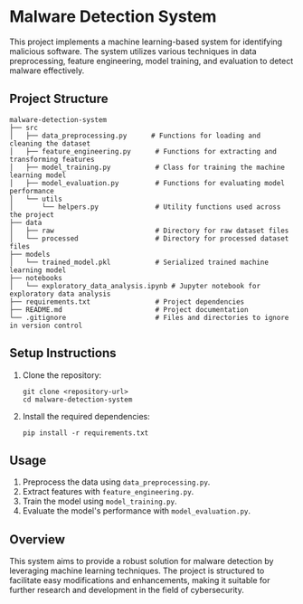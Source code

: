 # Malware Detection System

This project implements a machine learning-based system for identifying malicious software. The system utilizes various techniques in data preprocessing, feature engineering, model training, and evaluation to detect malware effectively.

## Project Structure

```
malware-detection-system
├── src
│   ├── data_preprocessing.py      # Functions for loading and cleaning the dataset
│   ├── feature_engineering.py      # Functions for extracting and transforming features
│   ├── model_training.py           # Class for training the machine learning model
│   ├── model_evaluation.py         # Functions for evaluating model performance
│   └── utils
│       └── helpers.py              # Utility functions used across the project
├── data
│   ├── raw                         # Directory for raw dataset files
│   └── processed                   # Directory for processed dataset files
├── models
│   └── trained_model.pkl           # Serialized trained machine learning model
├── notebooks
│   └── exploratory_data_analysis.ipynb # Jupyter notebook for exploratory data analysis
├── requirements.txt                # Project dependencies
├── README.md                       # Project documentation
└── .gitignore                      # Files and directories to ignore in version control
```

## Setup Instructions

1. Clone the repository:
   ```
   git clone <repository-url>
   cd malware-detection-system
   ```

2. Install the required dependencies:
   ```
   pip install -r requirements.txt
   ```

## Usage

1. Preprocess the data using `data_preprocessing.py`.
2. Extract features with `feature_engineering.py`.
3. Train the model using `model_training.py`.
4. Evaluate the model's performance with `model_evaluation.py`.

## Overview

This system aims to provide a robust solution for malware detection by leveraging machine learning techniques. The project is structured to facilitate easy modifications and enhancements, making it suitable for further research and development in the field of cybersecurity.
